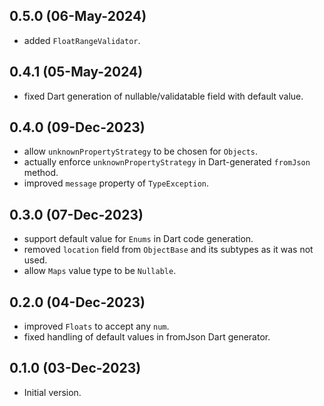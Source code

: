 ## 0.5.0 (06-May-2024)

- added `FloatRangeValidator`.

## 0.4.1 (05-May-2024)

- fixed Dart generation of nullable/validatable field with default value.

## 0.4.0 (09-Dec-2023)

- allow `unknownPropertyStrategy` to be chosen for `Objects`.
- actually enforce `unknownPropertyStrategy` in Dart-generated `fromJson` method.
- improved `message` property of `TypeException`.

## 0.3.0 (07-Dec-2023)

- support default value for `Enums` in Dart code generation.
- removed `location` field from `ObjectBase` and its subtypes as it was not used.
- allow `Maps` value type to be `Nullable`.

## 0.2.0 (04-Dec-2023)

- improved `Floats` to accept any `num`.
- fixed handling of default values in fromJson Dart generator.

## 0.1.0 (03-Dec-2023)

- Initial version.
